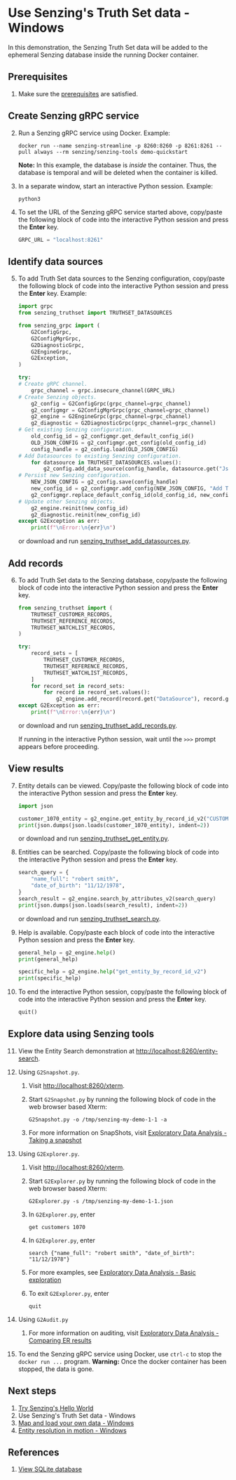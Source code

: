 # Use Senzing's Truth Set data  - Windows

In this demonstration, the Senzing Truth Set data will be added to the ephemeral
Senzing database inside the running Docker container.

## Prerequisites

1. Make sure the
   [prerequisites](README.md#Prerequisistes)
   are satisfied.

## Create Senzing gRPC service

2. Run a Senzing gRPC service using Docker.
   Example:

    ```console
    docker run --name senzing-streamline -p 8260:8260 -p 8261:8261 --pull always --rm senzing/senzing-tools demo-quickstart

    ```

   **Note:** In this example, the database is *inside* the container.
   Thus, the database is temporal and will be deleted when the container is killed.

1. In a separate window, start an interactive Python session.
   Example:

    ```console
    python3

    ```

1. To set the URL of the Senzing gRPC service started above,
   copy/paste the following block of code into the interactive Python session
   and press the **Enter** key.

    ```python
    GRPC_URL = "localhost:8261"

    ```

## Identify data sources

5. To add Truth Set data sources to the Senzing configuration,
   copy/paste the following block of code into the interactive Python session
   and press the **Enter** key.
   Example:

    ```python
    import grpc
    from senzing_truthset import TRUTHSET_DATASOURCES

    from senzing_grpc import (
        G2ConfigGrpc,
        G2ConfigMgrGrpc,
        G2DiagnosticGrpc,
        G2EngineGrpc,
        G2Exception,
    )

    try:
    # Create gRPC channel.
        grpc_channel = grpc.insecure_channel(GRPC_URL)
    # Create Senzing objects.
        g2_config = G2ConfigGrpc(grpc_channel=grpc_channel)
        g2_configmgr = G2ConfigMgrGrpc(grpc_channel=grpc_channel)
        g2_engine = G2EngineGrpc(grpc_channel=grpc_channel)
        g2_diagnostic = G2DiagnosticGrpc(grpc_channel=grpc_channel)
    # Get existing Senzing configuration.
        old_config_id = g2_configmgr.get_default_config_id()
        OLD_JSON_CONFIG = g2_configmgr.get_config(old_config_id)
        config_handle = g2_config.load(OLD_JSON_CONFIG)
    # Add Datasources to existing Senzing configuration.
        for datasource in TRUTHSET_DATASOURCES.values():
            g2_config.add_data_source(config_handle, datasource.get("Json", {}))
    # Persist new Senzing configuration.
        NEW_JSON_CONFIG = g2_config.save(config_handle)
        new_config_id = g2_configmgr.add_config(NEW_JSON_CONFIG, "Add TruthSet datasources")
        g2_configmgr.replace_default_config_id(old_config_id, new_config_id)
    # Update other Senzing objects.
        g2_engine.reinit(new_config_id)
        g2_diagnostic.reinit(new_config_id)
    except G2Exception as err:
        print(f"\nError:\n{err}\n")

    ```

    or download and run
    [senzing_truthset_add_datasources.py](https://raw.githubusercontent.com/senzing-garage/knowledge-base/main/proposals/streamline/senzing_truthset_add_datasources.py).

## Add records

6. To add Truth Set data to the Senzing database,
   copy/paste the following block of code into the interactive Python session
   and press the **Enter** key.

    ```python
    from senzing_truthset import (
        TRUTHSET_CUSTOMER_RECORDS,
        TRUTHSET_REFERENCE_RECORDS,
        TRUTHSET_WATCHLIST_RECORDS,
    )

    try:
        record_sets = [
            TRUTHSET_CUSTOMER_RECORDS,
            TRUTHSET_REFERENCE_RECORDS,
            TRUTHSET_WATCHLIST_RECORDS,
        ]
        for record_set in record_sets:
            for record in record_set.values():
                g2_engine.add_record(record.get("DataSource"), record.get("Id"), record.get("Json"))
    except G2Exception as err:
        print(f"\nError:\n{err}\n")

    ```

    or download and run
    [senzing_truthset_add_records.py](https://raw.githubusercontent.com/senzing-garage/knowledge-base/main/proposals/streamline/senzing_truthset_add_records.py).

    If running in the interactive Python session, wait until the `>>>` prompt appears before proceeding.

## View results

7. Entity details can be viewed.
   Copy/paste the following block of code into the interactive Python session
   and press the **Enter** key.

    ```python
    import json

    customer_1070_entity = g2_engine.get_entity_by_record_id_v2("CUSTOMERS", "1070", -1)
    print(json.dumps(json.loads(customer_1070_entity), indent=2))

    ```

    or download and run
    [senzing_truthset_get_entity.py](https://raw.githubusercontent.com/senzing-garage/knowledge-base/main/proposals/streamline/senzing_truthset_get_entity.py).

1. Entities can be searched.
   Copy/paste the following block of code into the interactive Python session
   and press the **Enter** key.

    ```python
    search_query = {
        "name_full": "robert smith",
        "date_of_birth": "11/12/1978",
    }
    search_result = g2_engine.search_by_attributes_v2(search_query)
    print(json.dumps(json.loads(search_result), indent=2))

    ```

    or download and run
    [senzing_truthset_search.py](https://raw.githubusercontent.com/senzing-garage/knowledge-base/main/proposals/streamline/senzing_truthset_search.py).

1. Help is available.
   Copy/paste each block of code into the interactive Python session
   and press the **Enter** key.

    ```python
    general_help = g2_engine.help()
    print(general_help)

    ```

    ```python
    specific_help = g2_engine.help("get_entity_by_record_id_v2")
    print(specific_help)

    ```

1. To end the interactive Python session,
   copy/paste the following block of code into the interactive Python session
   and press the **Enter** key.

    ```python
    quit()

    ```

## Explore data using Senzing tools

11. View the Entity Search demonstration at
   [http://localhost:8260/entity-search](http://localhost:8260/entity-search).

1. Using `G2Snapshot.py`.
    1. Visit
       [http://localhost:8260/xterm](http://localhost:8260/xterm).

    1. Start `G2Snapshot.py` by running
       the following block of code in the web browser based Xterm:

        ```console
        G2Snapshot.py -o /tmp/senzing-my-demo-1-1 -a
        ```

    1. For more information on SnapShots, visit
       [Exploratory Data Analysis - Taking a snapshot](https://senzing.zendesk.com/hc/en-us/articles/360051874294-Exploratory-Data-Analysis-3-Taking-a-snapshot)

1. Using `G2Explorer.py`.
    1. Visit
       [http://localhost:8260/xterm](http://localhost:8260/xterm).

    1. Start `G2Explorer.py` by running
       the following block of code in the web browser based Xterm:

        ```console
        G2Explorer.py -s /tmp/senzing-my-demo-1-1.json
        ```

    1. In `G2Explorer.py`, enter

        ```console
        get customers 1070

        ```

    1. In `G2Explorer.py`, enter

        ```console
        search {"name_full": "robert smith", "date_of_birth": "11/12/1978"}

        ```

    1. For more examples, see
       [Exploratory Data Analysis - Basic exploration](https://senzing.zendesk.com/hc/en-us/articles/360051768234-Exploratory-Data-Analysis-2-Basic-exploration)

    1. To exit `G2Explorer.py`, enter

        ```console
        quit

        ```

1. Using `G2Audit.py`

    1. For more information on auditing, visit
       [Exploratory Data Analysis - Comparing ER results](https://senzing.zendesk.com/hc/en-us/articles/360050643034-Exploratory-Data-Analysis-4-Comparing-ER-results)

1. To end the Senzing gRPC service using Docker,
   use `ctrl-c` to stop the `docker run ...` program.
   **Warning:** Once the docker container has been stopped, the data is gone.

## Next steps

1. [Try Senzing's Hello World](README.md)
1. Use Senzing's Truth Set data - Windows
1. [Map and load your own data - Windows](map-and-load-your-own-data-windows.md)
1. [Entity resolution in motion - Windows](entity-resolution-in-motion-windows.md)

## References

1. [View SQLite database](coleifer-sqlite-web.md)
